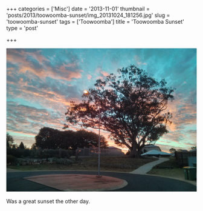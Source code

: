 +++
categories = ['Misc']
date = '2013-11-01'
thumbnail = 'posts/2013/toowoomba-sunset/img_20131024_181256.jpg'
slug = 'toowoomba-sunset'
tags = ['Toowoomba']
title = 'Toowoomba Sunset'
type = 'post'

+++

![Toowoomba Sunset](img_20131024_181256.jpg)

Was a great sunset the other day.